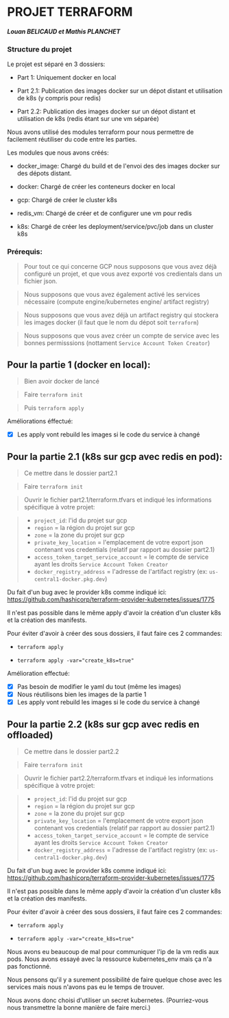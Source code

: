 # PROJET TERRAFORM

#### _Louan BELICAUD et Mathis PLANCHET_

### Structure du projet

Le projet est séparé en 3 dossiers:

- Part 1: Uniquement docker en local

- Part 2.1: Publication des images docker sur un dépot distant et utilisation de k8s (y compris pour redis)

- Part 2.2: Publication des images docker sur un dépot distant et utilisation de k8s (redis étant sur une vm séparée)

Nous avons utilisé des modules terraform pour nous permettre de facilement réutiliser du code entre les parties.

Les modules que nous avons créés:

- docker_image: Chargé du build et de l'envoi des des images docker sur des dépots distant.

- docker: Chargé de créer les conteneurs docker en local

- gcp: Chargé de créer le cluster k8s

- redis_vm: Chargé de créer et de configurer une vm pour redis

- k8s: Chargé de créer les deployment/service/pvc/job dans un cluster k8s

### Prérequis:

> Pour tout ce qui concerne GCP nous supposons que vous avez déjà configuré un projet, et que vous avez exporté vos credientals dans un fichier json.

> Nous supposons que vous avez également activé les services nécessaire (compute engine/kubernetes engine/ artifact registry)

> Nous supposons que vous avez déjà un artifact registry qui stockera les images docker (il faut que le nom du dépot soit `terraform`)

> Nous supposons que vous avez créer un compte de service avec les bonnes permisssions (nottament `Service Account Token Creator`)

## Pour la partie 1 (docker en local):

> Bien avoir docker de lancé

> Faire `terraform init`

> Puis `terraform apply`

Améliorations éffectué:

- [x] Les apply vont rebuild les images si le code du service à changé

## Pour la partie 2.1 (k8s sur gcp avec redis en pod):

> Ce mettre dans le dossier part2.1

> Faire `terraform init`

> Ouvrir le fichier part2.1/terraform.tfvars et indiqué les informations spécifique à votre projet:

> - `project_id`: l'id du projet sur gcp
> - `region` = la région du projet sur gcp
> - `zone` = la zone du projet sur gcp
> - `private_key_location` = l'emplacement de votre export json contenant vos credentials (relatif par rapport au dossier part2.1)
> - `access_token_target_service_account` = le compte de service ayant les droits `Service Account Token Creator`
> - `docker_registry_address` = l'adresse de l'artifact registry (ex: `us-central1-docker.pkg.dev`)

Du fait d'un bug avec le provider k8s comme indiqué ici:
https://github.com/hashicorp/terraform-provider-kubernetes/issues/1775

Il n'est pas possible dans le même apply d'avoir la création d'un cluster k8s et la création des manifests.

Pour éviter d'avoir à créer des sous dossiers, il faut faire ces 2 commandes:

- `terraform apply`

- `terraform apply -var="create_k8s=true"`

Amélioration effectué:

- [x] Pas besoin de modifier le yaml du tout (même les images)
- [x] Nous réutilisons bien les images de la partie 1
- [x] Les apply vont rebuild les images si le code du service à changé

## Pour la partie 2.2 (k8s sur gcp avec redis en offloaded)

> Ce mettre dans le dossier part2.2

> Faire `terraform init`

> Ouvrir le fichier part2.2/terraform.tfvars et indiqué les informations spécifique à votre projet:

> - `project_id`: l'id du projet sur gcp
> - `region` = la région du projet sur gcp
> - `zone` = la zone du projet sur gcp
> - `private_key_location` = l'emplacement de votre export json contenant vos credentials (relatif par rapport au dossier part2.1)
> - `access_token_target_service_account` = le compte de service ayant les droits `Service Account Token Creator`
> - `docker_registry_address` = l'adresse de l'artifact registry (ex: `us-central1-docker.pkg.dev`)

Du fait d'un bug avec le provider k8s comme indiqué ici:
https://github.com/hashicorp/terraform-provider-kubernetes/issues/1775

Il n'est pas possible dans le même apply d'avoir la création d'un cluster k8s et la création des manifests.

Pour éviter d'avoir à créer des sous dossiers, il faut faire ces 2 commandes:

- `terraform apply`

- `terraform apply -var="create_k8s=true"`

Nous avons eu beaucoup de mal pour communiquer l'ip de la vm redis aux pods. Nous avons essayé avec la ressource kubernetes_env mais ça n'a pas fonctionné.

Nous pensons qu'il y a surement possibilité de faire quelque chose avec les services mais nous n'avons pas eu le temps de trouver.

Nous avons donc choisi d'utiliser un secret kubernetes. (Pourriez-vous nous transmettre la bonne manière de faire merci.)
